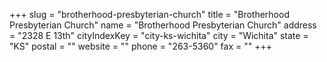 +++
slug = "brotherhood-presbyterian-church"
title = "Brotherhood Presbyterian Church"
name = "Brotherhood Presbyterian Church"
address = "2328 E 13th"
cityIndexKey = "city-ks-wichita"
city = "Wichita"
state = "KS"
postal = ""
website = ""
phone = "263-5360"
fax = ""
+++
